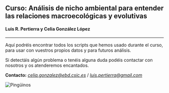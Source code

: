 ## **Curso: Análisis de nicho ambiental para entender las relaciones macroecológicas y evolutivas**

#### **Luis R. Pertierra y Celia González López**
---
Aquí podréis encontrar todos los scripts que hemos usado durante el curso, para usar con vuestros
propios datos y para futuros análisis.

Si detectáis algún problema o tenéis alguna duda podéis contactar con nosotros y os atenderemos
encantados.

**Contacto:** <span style="color:blue"> *celia.gonzalez@ebd.csic.es* </span> /
<span style="color:blue"> *luis.pertierra@gmail.com*


![Pingüinos](https://www.hogarmania.com/archivos/202104/aspectos-curiosos-pinguinos-portada-1280x720x80xX.jpg)
